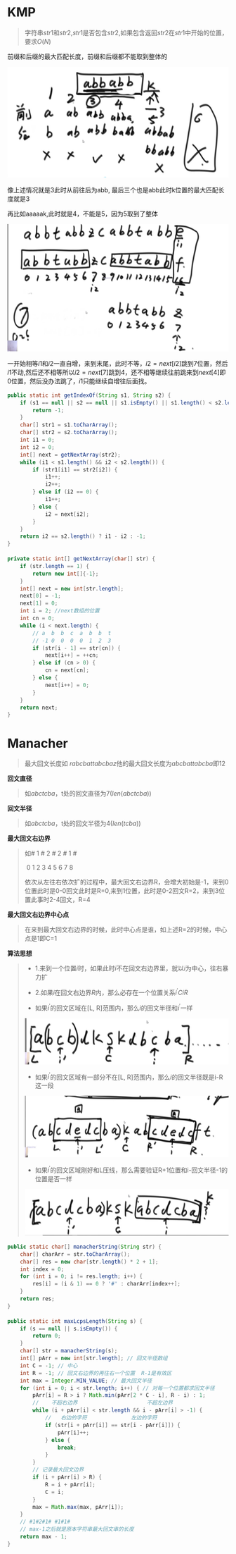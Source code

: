 # KMP

> 字符串$str1$和$str2$,$str1$是否包含$str2$,如果包含返回$str2$在$str1$中开始的位置，要求$O(N)$

前缀和后缀的最大匹配长度，前缀和后缀都不能取到整体的

![image](img\1.jpg)

像上述情况就是3此时从前往后为abb, 最后三个也是abb此时k位置的最大匹配长度就是3

再比如aaaaak,此时就是4，不能是5，因为5取到了整体

![image](img\2.jpg)

一开始相等$i1$和$i2$一直自增，来到末尾，此时不等，$i2=next[i2]$跳到$7$位置，然后$i1$不动,然后还不相等所以$i2=next[7]$跳到$4$，还不相等继续往前跳来到$next[4]$即$0$位置，然后没办法跳了，$i1$只能继续自增往后面找。

```java
public static int getIndexOf(String s1, String s2) {
    if (s1 == null || s2 == null || s1.isEmpty() || s1.length() < s2.length()) {
        return -1;
    }
    char[] str1 = s1.toCharArray();
    char[] str2 = s2.toCharArray();
    int i1 = 0;
    int i2 = 0;
    int[] next = getNextArray(str2);
    while (i1 < s1.length() && i2 < s2.length()) {
        if (str1[i1] == str2[i2]) {
            i1++;
            i2++;
        } else if (i2 == 0) {
            i1++;
        } else {
            i2 = next[i2];
        }
    }
    return i2 == s2.length() ? i1 - i2 : -1;
}

private static int[] getNextArray(char[] str) {
    if (str.length == 1) {
        return new int[]{-1};
    }
    int[] next = new int[str.length];
    next[0] = -1;
    next[1] = 0;
    int i = 2; //next数组的位置
    int cn = 0;
    while (i < next.length) {
        // a  b  b  c  a  b  b  t
        // -1 0  0  0  0  1  2  3 
        if (str[i - 1] == str[cn]) {
            next[i++] = ++cn;
        } else if (cn > 0) {
            cn = next[cn];
        } else {
            next[i++] = 0;
        }
    }
    return next;
}
```

# Manacher

> 最大回文长度如 $rabcbattabcbaz$他的最大回文长度为$abcbattabcba$即12

 **回文直径**

> 如$abctcba$，t处的回文直径为7($len(abctcba)$)

 **回文半径**

> 如$abctcba$，t处的回文半径为4($len(tcba)$)

**最大回文右边界**

> 如# 1 # 2 # 2 # 1 #
>
> ​    0  1 2 3 4 5 6 7 8
>
> 依次从左往右依次扩的过程中，最大回文右边界R，会增大初始是-1，来到0位置此时是0-0回文此时是R=0,来到1位置，此时是0-2回文R=2，来到3位置此事时2-4回文，R=4

**最大回文右边界中心点**

> 在来到最大回文右边界的时候，此时中心点是谁，如上述R=2的时候，中心点是1即C=1

**算法思想**

>- 1.来到一个位置$i$时，如果此时$i$不在回文右边界里，就以$i$为中心，往右暴力扩
>
>- 2.如果$i$在回文右边界$R$内，那么必存在一个位置关系$i^{'} C i R$
>
>  - 如果$i^{'}$的回文区域在[L, R]范围内，那么$i$的回文半径和$i^{'}$一样
>
>  ![img](img\3.jpg)
>
>  - 如果$i^{'}$的回文区域有一部分不在[L, R]范围内，那么$i$的回文半径既是i-R这一段
>
>  ![img](img\4.jpg)
>
>  - 如果$i^{'}$的回文区域刚好和L压线，那么需要验证R+1位置和i-回文半径-1的位置是否一样
>
>  ![img](img\5.jpg)

```java
public static char[] manacherString(String str) {
    char[] charArr = str.toCharArray();
    char[] res = new char[str.length() * 2 + 1];
    int index = 0;
    for (int i = 0; i != res.length; i++) {
        res[i] = (i & 1) == 0 ? '#' : charArr[index++];
    }
    return res;
}

public static int maxLcpsLength(String s) {
    if (s == null || s.isEmpty()) {
        return 0;
    }
    char[] str = manacherString(s);
    int[] pArr = new int[str.length]; // 回文半径数组
    int C = -1; // 中心
    int R = -1; // 回文右边界的再往右一个位置  R-1是有效区
    int max = Integer.MIN_VALUE; // 最大回文半径
    for (int i = 0; i < str.length; i++) { // 对每一个位置都求回文半径
        pArr[i] = R > i ? Math.min(pArr[2 * C - i], R - i) : 1;
        //    不超右边界                      不超左边界
        while (i + pArr[i] < str.length && i - pArr[i] > -1) {
            //   右边的字符              左边的字符
            if (str[i + pArr[i]] == str[i - pArr[i]]) {
                pArr[i]++;
            } else {
                break;
            }
        }
        // 记录最大回文边界
        if (i + pArr[i] > R) {
            R = i + pArr[i];
            C = i;
        }
        max = Math.max(max, pArr[i]);
    }
    // #1#2#1# #1#1#
    // max-1之后就是原本字符串最大回文串的长度
    return max - 1;
}
```

